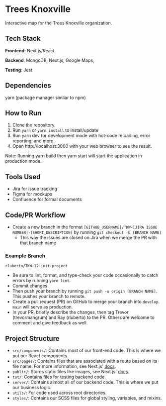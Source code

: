 # Trees Knoxville
Interactive map for the Trees Knoxville organization.
## Tech Stack
**Frontend:** Next.js/React

**Backend**: MongoDB, Next.js, Google Maps,

**Testing**: Jest

## Dependencies
yarn (package manager simliar to npm)

## How to Run
1. Clone the repository.
2. Run `yarn` or `yarn install` to install/update
3. Run yarn dev for development mode with hot-code reloading, error reporting, and more.
4. Open http://localhost:3000 with your web browser to see the result.

Note: Running yarn build then yarn start will start the application in production mode.
## Tools Used
* Jira for issue tracking
* Figma for mockups
* Confluence for formal documents
## Code/PR Workflow
* Create a new branch in the format `[GITHUB_USERNAME]/TKW-[JIRA ISSUE NUMBER]-[SHORT_DESCRIPTION]` by running `git checkout -b [BRANCH NAME]`
  * This way the issues are closed on Jira when we merge the PR with that branch name
### Example Branch
    rluberto/TKW-12-init-project

* Be sure to lint, format, and type-check your code occasionally to catch errors by running `yarn lint`.
* Commit changes.
* Then push your branch by running `git push -u origin [BRANCH NAME]`. This pushes your branch to remote.
* Create a pull request (PR) on GitHub to merge your branch into `develop`. `main` will serve as production.
* In your PR, briefly describe the changes, then tag Trevor (trevormangrum) and Ray (rluberto) to the PR. Others are welcome to comment and give feedback as well.

## Project Structure
* `src/components/`: Contains most of our front-end code. This is where we put our React components.
* `src/pages/`: Contains files that are associated with a route based on its file name. For more information, see Next.js' [docs](https://nextjs.org/docs/basic-features/pages).
* `public/`: Stores static files like images, see Next.js' [docs](https://nextjs.org/docs/basic-features/static-file-serving).
* `tst/`: Contains files for testing backend code.
* `server/`: Contains almost all of our backend code. This is where we put our business logic. 
* `utils/`: For code used across root directories.
* `styles/`: Contains our SCSS files for global styling, variables, and mixins.
